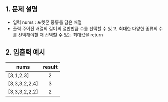 ## 1. 문제 설명

- 입력
  nums : 포켓몬 종류를 담은 배열
- 출력
  주어진 배열의 길이의 절반만큼 수를 선택할 수 있고, 최대한 다양한 종류의 수를 선택해야할 때 선택할 수 있는 최대값을 return

## 2. 입출력 예시

| nums          | result |
| ------------- | :----: |
| [3,1,2,3]     |   2    |
| [3,3,3,2,2,4] |   3    |
| [3,3,3,2,2,2] |   2    |
